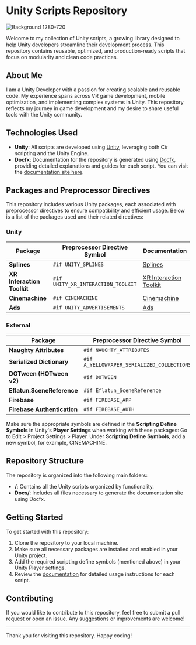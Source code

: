 # Unity Scripts Repository
![Background 1280-720](https://github.com/user-attachments/assets/10a650d4-e674-4dea-9b3e-635640fcf29f)

Welcome to my collection of Unity scripts, a growing library designed to help Unity developers streamline their development process. This repository contains reusable, optimized, and production-ready scripts that focus on modularity and clean code practices.

## About Me

I am a Unity Developer with a passion for creating scalable and reusable code. My experience spans across VR game development, mobile optimization, and implementing complex systems in Unity. This repository reflects my journey in game development and my desire to share useful tools with the Unity community.

## Technologies Used

- **Unity**: All scripts are developed using [Unity](https://unity.com/), leveraging both C# scripting and the Unity Engine.
- **Docfx**: Documentation for the repository is generated using [Docfx](https://dotnet.github.io/docfx/), providing detailed explanations and guides for each script. You can visit the [documentation site here](https://manuelfalonso.github.io/Unity-Scripts/).
  
## Packages and Preprocessor Directives

This repository includes various Unity packages, each associated with preprocessor directives to ensure compatibility and efficient usage. Below is a list of the packages used and their related directives:

### Unity
| Package                       | Preprocessor Directive Symbol      | Documentation |
|-------------------------------|------------------------------------|-------------------------------|
| **Splines**                   | `#if UNITY_SPLINES`                | [Splines](https://docs.unity3d.com/Packages/com.unity.splines@2.4/manual/index.html) |
| **XR Interaction Toolkit**    | `#if UNITY_XR_INTERACTION_TOOLKIT` | [XR Interaction Toolkit](https://docs.unity3d.com/Packages/com.unity.xr.interaction.toolkit@3.0/manual/index.html) |
| **Cinemachine**               | `#if CINEMACHINE`                  | [Cinemachine](https://docs.unity3d.com/Packages/com.unity.cinemachine@3.1/manual/index.html) |
| **Ads**                       | `#if UNITY_ADVERTISEMENTS`         | [Ads](https://docs.unity.com/ads/en-us/manual/UnityAdsHome) |

### External
| Package                       | Preprocessor Directive Symbol              | Documentation |
|-------------------------------|--------------------------------------------|-------------------------------|
| **Naughty Attributes**        | `#if NAUGHTY_ATTRIBUTES`                   | [Naughty Attributes](https://assetstore.unity.com/packages/p/naughtyattributes-129996) |
| **Serialized Dictionary**     | `#if A_YELLOWPAPER_SERIALIZED_COLLECTIONS` | [Serialized Dictionary](https://assetstore.unity.com/packages/tools/utilities/serialized-dictionary-243052) |
| **DOTween (HOTween v2)**      | `#if DOTWEEN`                              | [DOTween (HOTween v2)](https://docs.unity3d.com/Packages/com.unity.cinemachine@3.1/manual/index.html) |
| **Eflatun.SceneReference**    | `#if Eflatun_SceneReference`               | [Eflatun.SceneReference](https://github.com/starikcetin/Eflatun.SceneReference.git#4.0.0) |
| **Firebase**                  | `#if FIREBASE_APP`                         | [Firebase](https://firebase.google.com/docs/unity/setup?hl=en) |
| **Firebase Authentication**   | `#if FIREBASE_AUTH`                        | [Firebase Authentication](https://firebase.google.com/docs/auth/unity/start?hl=en) |

Make sure the appropriate symbols are defined in the **Scripting Define Symbols** in Unity's **Player Settings** when working with these packages:
Go to Edit > Project Settings > Player. Under **Scripting Define Symbols**, add a new symbol, for example, CINEMACHINE.

## Repository Structure

The repository is organized into the following main folders:

- **/**: Contains all the Unity scripts organized by functionality.
- **Docs/**: Includes all files necessary to generate the documentation site using Docfx.

## Getting Started

To get started with this repository:

1. Clone the repository to your local machine.
2. Make sure all necessary packages are installed and enabled in your Unity project.
3. Add the required scripting define symbols (mentioned above) in your Unity Player settings.
4. Review the [documentation](https://manuelfalonso.github.io/Unity-Scripts/) for detailed usage instructions for each script.

## Contributing

If you would like to contribute to this repository, feel free to submit a pull request or open an issue. Any suggestions or improvements are welcome!

---

Thank you for visiting this repository. Happy coding!
